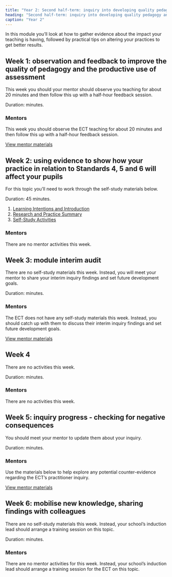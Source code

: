 ```yaml
---
title: "Year 2: Second half-term: inquiry into developing quality pedagogy and making productive use of assessment (part 2)"
heading: "Second half-term: inquiry into developing quality pedagogy and making productive use of assessment (part 2)"
caption: "Year 2"
---
```


In this module you’ll look at how to gather evidence about the impact your teaching is having, followed by practical tips on altering your practices to get better results.

## Week 1: observation and feedback to improve the quality of pedagogy and the productive use of assessment

This week you should your mentor should observe you teaching for about 20 minutes and then follow this up with a half-hour feedback session.

Duration: minutes.

### Mentors

This week you should observe the ECT teaching for about 20 minutes and then follow this up with a half-hour feedback session.

[View mentor materials](/ucl/year-2-inquiry-into-developing-quality-pedagogy-and-making-productive-use-of-assessment-part-2/spring-week-1-mentor-materials)

## Week 2: using evidence to show how your practice in relation to Standards 4, 5 and 6 will affect your pupils

For this topic you’ll need to work through the self-study materials below.

Duration: 45 minutes.

1. [Learning Intentions and Introduction](/ucl/year-2-inquiry-into-developing-quality-pedagogy-and-making-productive-use-of-assessment-part-2/spring-week-2-ect-learning-intentions-and-introduction)
2. [Research and Practice Summary](/ucl/year-2-inquiry-into-developing-quality-pedagogy-and-making-productive-use-of-assessment-part-2/spring-week-2-ect-research-and-practice-summary)
3. [Self-Study Activities](/ucl/year-2-inquiry-into-developing-quality-pedagogy-and-making-productive-use-of-assessment-part-2/spring-week-2-ect-self-study-activities)

### Mentors

There are no mentor activities this week.

## Week 3: module interim audit

There are no self-study materials this week. Instead, you will meet your mentor to share your interim inquiry findings and set future development goals.

Duration: minutes.

### Mentors

The ECT does not have any self-study materials this week. Instead, you should catch up with them to discuss their interim inquiry findings and set future development goals.

[View mentor materials](/ucl/year-2-inquiry-into-developing-quality-pedagogy-and-making-productive-use-of-assessment-part-2/spring-week-3-mentor-materials)

## Week 4

There are no activities this week.

Duration: minutes.

### Mentors

There are no activities this week.

## Week 5: inquiry progress - checking for negative consequences

You should meet your mentor to update them about your inquiry.

Duration: minutes.

### Mentors

Use the materials below to help explore any potential counter-evidence regarding the ECT’s practitioner inquiry.

[View mentor materials](/ucl/year-2-inquiry-into-developing-quality-pedagogy-and-making-productive-use-of-assessment-part-2/spring-week-5-mentor-materials)

## Week 6: mobilise new knowledge, sharing findings with colleagues

There are no self-study materials this week. Instead, your school’s induction lead should arrange a training session on this topic.

Duration: minutes.

### Mentors

There are no mentor activities for this week. Instead, your school’s induction lead should arrange a training session for the ECT on this topic.
